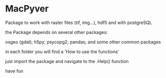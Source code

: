 # MacPyver

Package to work with raster files (tif, img...), hdf5 and with postgreSQL

the Package depends on several other packages:

osgeo (gdal); 
h5py;
psycopg2;
pandas;
and some other common packages

in each folder you will find a 'How to use the functions'

just import the package and navigate to the .Help() function

have fun 
